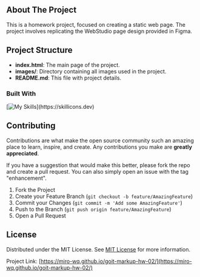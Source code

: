  ## About The Project

This is a homework project, focused on creating a static web page. The project involves replicating the WebStudio page design provided in Figma.

## Project Structure

- **index.html**: The main page of the project.
- **images/**: Directory containing all images used in the project.
- **README.md**: This file with project details.

 ### Built With
[![My Skills](https://skillicons.dev/icons?i=html,css,)](https://skillicons.dev)
  

 ## Contributing

Contributions are what make the open source community such an amazing place to learn, inspire, and create. Any contributions you make are **greatly appreciated**.

If you have a suggestion that would make this better, please fork the repo and create a pull request. You can also simply open an issue with the tag "enhancement".

1. Fork the Project
2. Create your Feature Branch (`git checkout -b feature/AmazingFeature`)
3. Commit your Changes (`git commit -m 'Add some AmazingFeature'`)
4. Push to the Branch (`git push origin feature/AmazingFeature`)
5. Open a Pull Request
   
 ## License

Distributed under the MIT License. See [MIT License](https://opensource.org/licenses/MIT) for more information.

Project Link: [https://miro-wq.github.io/goit-markup-hw-02/](https://miro-wq.github.io/goit-markup-hw-02/)

